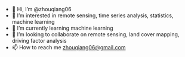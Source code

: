 - 👋 Hi, I’m @zhouqiang06
- 👀 I’m interested in remote sensing, time series analysis, statistics, machine learning
- 🌱 I’m currently learning machine learning
- 💞️ I’m looking to collaborate on remote sensing,  land cover mapping, driving factor analysis
- 📫 How to reach me zhouqiang06@gmail.com

<!---
zhouqiang06/zhouqiang06 is a ✨ special ✨ repository because its `README.md` (this file) appears on your GitHub profile.
You can click the Preview link to take a look at your changes.
--->
